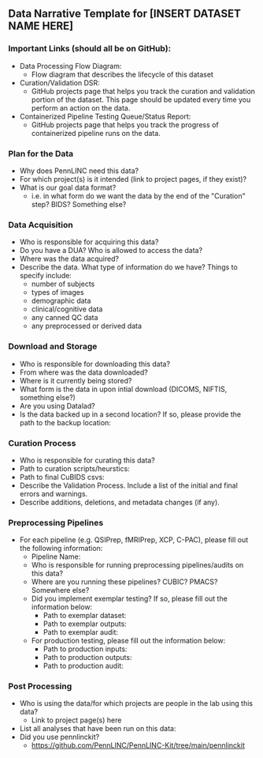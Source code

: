 ## Data Narrative Template for [INSERT DATASET NAME HERE]

### Important Links (should all be on GitHub):
* Data Processing Flow Diagram:
   * Flow diagram that describes the lifecycle of this dataset 
* Curation/Validation DSR:
   * GitHub projects page that helps you track the curation and validation portion of the dataset. This page should be updated every time you perform an action on the data. 
* Containerized Pipeline Testing Queue/Status Report: 
   * GitHub projects page that helps you track the progress of containerized pipeline runs on the data. 
   
### Plan for the Data 

* Why does PennLINC need this data?
* For which project(s) is it intended (link to project pages, if they exist)? 
* What is our goal data format?
   * i.e. in what form do we want the data by the end of the "Curation" step? BIDS? Something else? 

### Data Acquisition

* Who is responsible for acquiring this data?
* Do you have a DUA? Who is allowed to access the data?
* Where was the data acquired? 
* Describe the data. What type of information do we have? Things to specify include:
   * number of subjects
   * types of images
   * demographic data
   * clinical/cognitive data
   * any canned QC data
   * any preprocessed or derived data

### Download and Storage 

* Who is responsible for downloading this data?
* From where was the data downloaded?
* Where is it currently being stored?
* What form is the data in upon intial download (DICOMS, NIFTIS, something else?)
* Are you using Datalad? 
* Is the data backed up in a second location? If so, please provide the path to the backup location:


### Curation Process

* Who is responsible for curating this data?
* Path to curation scripts/heurstics: 
* Path to final CuBIDS csvs: 
* Describe the Validation Process. Include a list of the initial and final errors and warnings.
* Describe additions, deletions, and metadata changes (if any).

### Preprocessing Pipelines 
* For each pipeline (e.g. QSIPrep, fMRIPrep, XCP, C-PAC), please fill out the following information:
   * Pipeline Name: 
   * Who is responsible for running preprocessing pipelines/audits on this data?
   * Where are you running these pipelines? CUBIC? PMACS? Somewhere else?
   * Did you implement exemplar testing? If so, please fill out the information below:
      * Path to exemplar dataset:
      * Path to exemplar outputs:
      * Path to exemplar audit:
    * For production testing, please fill out the information below:
      * Path to production inputs:
      * Path to production outputs:
      * Path to production audit: 

### Post Processing 

* Who is using the data/for which projects are people in the lab using this data?
   * Link to project page(s) here  
* List all analyses that have been run on this data:
* Did you use pennlinckit?
   * https://github.com/PennLINC/PennLINC-Kit/tree/main/pennlinckit  
